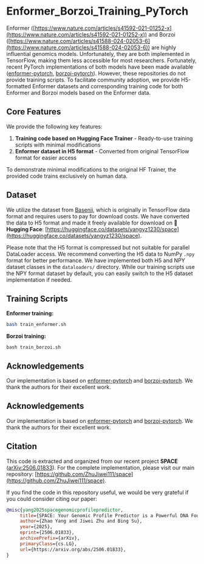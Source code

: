 # Enformer_Borzoi_Training_PyTorch

Enformer ([https://www.nature.com/articles/s41592-021-01252-x](https://www.nature.com/articles/s41592-021-01252-x)) and Borzoi ([https://www.nature.com/articles/s41588-024-02053-6](https://www.nature.com/articles/s41588-024-02053-6)) are highly influential genomics models. Unfortunately, they are both implemented in TensorFlow, making them less accessible for most researchers. Fortunately, recent PyTorch implementations of both models have been made available ([enformer-pytorch](https://github.com/lucidrains/enformer-pytorch), [borzoi-pytorch](https://github.com/johahi/borzoi-pytorch/tree/main)). However, these repositories do not provide training scripts. To facilitate community adoption, we provide H5-formatted Enformer datasets and corresponding training code for both Enformer and Borzoi models based on the Enformer data.

## Core Features

We provide the following key features:

1. **Training code based on Hugging Face Trainer** - Ready-to-use training scripts with minimal modifications
2. **Enformer dataset in H5 format** - Converted from original TensorFlow format for easier access

To demonstrate minimal modifications to the original HF Trainer, the provided code trains exclusively on human data.

## Dataset

We utilize the dataset from [Basenji](https://console.cloud.google.com/storage/browser/basenji_barnyard), which is originally in TensorFlow data format and requires users to pay for download costs. We have converted the data to H5 format and made it freely available for download on 🤗 **Hugging Face**: [https://huggingface.co/datasets/yangyz1230/space](https://huggingface.co/datasets/yangyz1230/space).

Please note that the H5 format is compressed but not suitable for parallel DataLoader access. We recommend converting the H5 data to NumPy `.npy` format for better performance. We have implemented both H5 and NPY dataset classes in the `dataloaders/` directory. While our training scripts use the NPY format dataset by default, you can easily switch to the H5 dataset implementation if needed.

## Training Scripts

**Enformer training:**
```bash
bash train_enformer.sh
```
**Borzoi training:**
```
bash train_borzoi.sh
```

## Acknowledgements

Our implementation is based on [enformer-pytorch](https://github.com/lucidrains/enformer-pytorch) and [borzoi-pytorch](https://github.com/johahi/borzoi-pytorch). We thank the authors for their excellent work.

## Acknowledgements

Our implementation is based on [enformer-pytorch](https://github.com/lucidrains/enformer-pytorch) and [borzoi-pytorch](https://github.com/johahi/borzoi-pytorch). We thank the authors for their excellent work.

## Citation

This code is extracted and organized from our recent project **SPACE** ([arXiv:2506.01833](https://arxiv.org/abs/2506.01833)). For the complete implementation, please visit our main repository: [https://github.com/ZhuJiwei111/space](https://github.com/ZhuJiwei111/space).

If you find the code in this repository useful, we would be very grateful if you could consider citing our paper:

```bibtex
@misc{yang2025spacegenomicprofilepredictor,
     title={SPACE: Your Genomic Profile Predictor is a Powerful DNA Foundation Model}, 
     author={Zhao Yang and Jiwei Zhu and Bing Su},
     year={2025},
     eprint={2506.01833},
     archivePrefix={arXiv},
     primaryClass={cs.LG},
     url={https://arxiv.org/abs/2506.01833}, 
}
```
